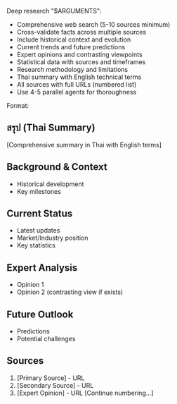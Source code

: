 Deep research "$ARGUMENTS":
- Comprehensive web search (5-10 sources minimum)
- Cross-validate facts across multiple sources
- Include historical context and evolution
- Current trends and future predictions
- Expert opinions and contrasting viewpoints
- Statistical data with sources and timeframes
- Research methodology and limitations
- Thai summary with English technical terms
- All sources with full URLs (numbered list)
- Use 4-5 parallel agents for thoroughness

Format:
## สรุป (Thai Summary)
[Comprehensive summary in Thai with English terms]

## Background & Context
- Historical development
- Key milestones

## Current Status
- Latest updates
- Market/Industry position
- Key statistics

## Expert Analysis
- Opinion 1
- Opinion 2 (contrasting view if exists)

## Future Outlook
- Predictions
- Potential challenges

## Sources
1. [Primary Source] - URL
2. [Secondary Source] - URL
3. [Expert Opinion] - URL
[Continue numbering...]